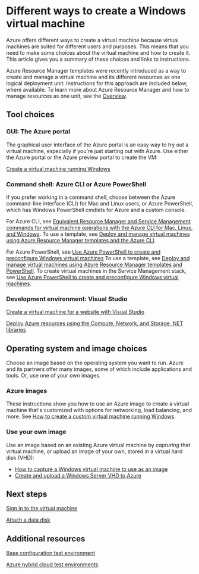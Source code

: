 <properties
	pageTitle="Different ways to create a Windows virtual machine"
	description="Lists the different ways to create a Windows virtual machine and gives links to instructions."
	services="virtual-machines"
	documentationCenter=""
	authors="cynthn"
	manager="timlt"
	editor=""
	tags="azure-resource-manager,azure-service-management"/>

<tags
	ms.service="virtual-machines"
	ms.date="09/15/2015"
	wacn.date=""/>

# Different ways to create a Windows virtual machine

Azure offers different ways to create a virtual machine because virtual machines are suited for different users and purposes. This means that you need to make some choices about the virtual machine and how to create it. This article gives you a summary of these choices and links to instructions.

Azure Resource Manager templates were recently introduced as a way to create and manage a virtual machine and its different resources as one logical deployment unit. Instructions for this approach are included below, where available. To learn more about Azure Resource Manager and how to manage resources as one unit, see the [Overview][].

## Tool choices

### GUI: The Azure portal

The graphical user interface of the Azure portal is an easy way to try out a virtual machine, especially if you're just starting out with Azure. Use either the Azure portal or the Azure preview portal to create the VM:

[Create a virtual machine running Windows][]

### Command shell: Azure CLI or Azure PowerShell

If you prefer working in a command shell, choose between the Azure command-line interface (CLI) for Mac and Linux users, or Azure PowerShell, which has Windows PowerShell cmdlets for Azure and a custom console.

For Azure CLI, see [Equivalent Resource Manager and Service Management commands for virtual machine operations with the Azure CLI for Mac, Linux, and Windows][]. To use a template, see [Deploy and manage virtual machines using Azure Resource Manager templates and the Azure CLI][].

For Azure PowerShell, see [Use Azure PowerShell to create and preconfigure Windows virtual machines][] To use a template, see [Deploy and manage virtual machines using Azure Resource Manager templates and PowerShell][]. To create virtual machines in the Service Management stack, see [Use Azure PowerShell to create and preconfigure Windows virtual machines][].

### Development environment: Visual Studio

[Create a virtual machine for a website with Visual Studio][]

[Deploy Azure resources using the Compute, Network, and Storage .NET libraries][]

## Operating system and image choices

Choose an image based on the operating system you want to run. Azure and its partners offer many images, some of which include applications and tools. Or, use one of your own images.

### Azure images

These instructions show you how to use an Azure image to create a virtual machine that's customized with options for networking, load balancing, and more. See [How to create a custom virtual machine running Windows][].

### Use your own image

Use an image based on an existing Azure virtual machine by *capturing* that virtual machine, or upload an image of your own, stored in a virtual hard disk (VHD):

- [How to capture a Windows virtual machine to use as an image][]
- [Create and upload a Windows Server VHD to Azure][]

## Next steps

[Sign in to the virtual machine][]

[Attach a data disk][]

## Additional resources
[Base configuration test environment][]

[Azure hybrid cloud test environments][]

<!-- LINKS -->
[overview]: /documentation/articles/resource-group-overview

[Create a virtual machine running Windows]: /documentation/articles/virtual-machines-windows-tutorial

[Equivalent Resource Manager and Service Management commands for virtual machine operations with the Azure CLI for Mac, Linux, and Windows]:/documentation/articles/xplat-cli-azure-manage-vm-asm-arm
[Deploy and manage virtual machines using Azure Resource Manager templates and the Azure CLI]: /documentation/articles/virtual-machines-deploy-rmtemplates-azure-cli
[Create and preconfigure a Windows virtual machine with Resource Manager and Azure PowerShell]:  /documentation/articles/virtual-machines-ps-create-preconfigure-windows-resource-manager-vms
[Deploy and manage virtual machines using Azure Resource Manager templates and PowerShell]: /documentation/articles/virtual-machines-deploy-rmtemplates-powershell
[Use Azure PowerShell to create and preconfigure Windows virtual machines]: /documentation/articles/virtual-machines-ps-create-preconfigure-windows-vms
[How to create a custom virtual machine running Windows]: /documentation/articles/virtual-machines-windows-create-custom

[How to capture a Windows virtual machine to use as an image]:/documentation/articles/virtual-machines-capture-image-windows-server

[Create and upload a Windows Server VHD to Azure]: /documentation/articles/virtual-machines-create-upload-vhd-windows-server


[Create a virtual machine for a website with Visual Studio]: /documentation/articles/virtual-machines-dotnet-create-visual-studio-powershell
[Deploy Azure resources using the Compute, Network, and Storage .NET libraries]: /documentation/articles/virtual-machines-arm-deployment

[Sign in to the virtual machine]: /documentation/articles/virtual-machines-log-on-windows-server

[Attach a data disk]: /documentation/articles/storage-windows-attach-disk

[Base configuration test environment]: /documentation/articles/virtual-machines-base-configuration-test-environment

[Azure hybrid cloud test environments]: /documentation/articles/virtual-machines-hybrid-cloud-test-environments
